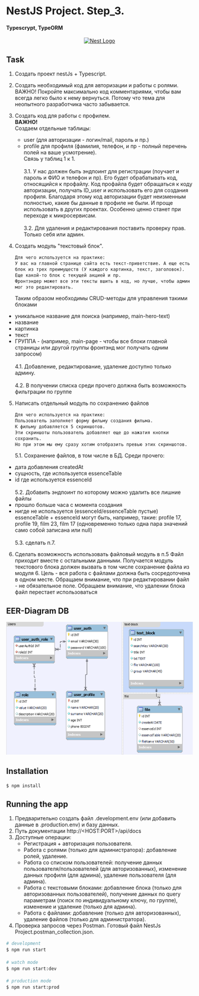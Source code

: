 # NestJS Project. Step_3.
#### Typescrypt, TypeORM

<p align="center">
  <a href="http://nestjs.com/" target="blank"><img src="https://nestjs.com/img/logo-small.svg" width="200" alt="Nest Logo" /></a>
</p>

## Task

1. Создать проект nestJs + Typescript.
2. Создать необходимый код для авторизации и работы с ролями.
   ВАЖНО!
   Покройте максимально код комментариями, чтобы вам всегда легко было к нему вернуться. Потому что тема для неопытного разработчика часто забывается.


3. Создать код для работы с профилем.
   <br><b> ВАЖНО! </b><br>
   Создаем отдельные таблицы:
   * user (для авторизации - логин/mail, пароль и пр.)
   * profile для профиля (фамилия, телефон, и пр - полный перечень полей на ваше усмотрение).<br>
   Связь у таблиц 1 к 1.
    <br><br>
    3.1. У нас должен  быть эндпоинт для регистрации (поучает и пароль и ФИО и телефон и пр). Его будет обрабатывать код, относящийся к профайлу. Код профайла будет обращаться к коду авторизации, получать ID_user и использовать его для создания профиля.
Благодаря этому код авторизации будет неизменным полностью, какие бы данные в профиле не были. И проще использовать в других проектах. Особенно ценно станет при переходе к микросервисам.<br><br>
    3.2. Для удаления и редактирования поставить проверку прав. Только себя или админ.


4. Создать модуль "текстовый блок".
   ```
   Для чего используется на практике:
   У вас на главной странице сайта есть текст-приветствие. А еще есть блок из трех преимуществ (У каждого картинка, текст, заголовок).
   Еще какой-то блок с текущей акцией и пр.
   Фронтэндер может все эти тексты вшить в код, но лучше, чтобы админ мог это редактировать.
   ```
   Таким образом необходимы CRUD-методы для управления такими блоками
- уникальное название для поиска (например, main-hero-text)
- название
- картинка
- текст
- ГРУППА - (например, main-page - чтобы все блоки главной страницы или другой группы фронтэнд мог получать одним запросом)<br><br>
  4.1. Добавление, редактирование, удаление доступно только админу.<br><br>
  4.2. В получении списка среди прочего должна быть возможность фильтрации по группе<br>


5. Написать отдельный модуль по сохранению файлов
   ```
   Для чего используется на практике:
   Пользователь заполняет форму фильму создания фильма.
   К фильму добавляется 5 скриншотов.
   Эти скриншоты пользователь добавляет еще до нажатия кнопки сохранить.
   Но при этом мы ему сразу хотим отобразить превью этих скриншотов.
   ```
   5.1. Сохранение файлов, в том числе в БД.
Среди прочего:
- дата добавления createdAt
- сущность, где используется essenceTable
- id где используется essenceId<br><br>
  5.2. Добавить эндпоинт по которому можно удалить все лишние файлы
- прошло больше часа с момента создания
- нигде не используется (essenceId/essenceTable пустые)
  essenceTable + essenceId могут быть, например, такие: profile 17, profile 19, film 23, film 17 (одновременно только одна пара значений само собой записана или null)<br><br>
  5.3. сделать п.7.


6. Сделать возможность использовать файловый модуль в п.5
   Файл приходит вместе с остальными данными. Получается модуль текстового блока должен вызвать в том числе сохранение файла из модуля 6. Цель - вся работа с файлами должна быть сосредоточена в одном месте.
   Обращаем внимание, что при редактировании файл - не обязательное поле.
   Обращаем внимание, что  удалении блока файл перестает использоваться

## EER-Diagram DB
<p align="center">
  <img src="./eer_NestJs_step3.png" width="650" alt="EER-diagram" /></a>
</p>

## Installation

```bash
$ npm install
```

## Running the app
1. Предварительно создать файл .development.env (или добавить данные в .production.env) и базу данных. 
2. Путь документации http://&lt;HOST:PORT&gt;/api/docs
3. Доступные операции:
   * Регистрация + авторизация пользователя.
   * Работа с ролями (только для администратора): добавление ролей, удаление.
   * Работа со списком пользователей: получение данных пользователя/пользователей (для авторизованных), изменение данных профиля (для админа), удаление пользователя (для админа).
   * Работа с текстовыми блоками: добавление блока (только для авторизованных пользователей), получение данных по query параметрам (поиск по индивидуальному ключу, по группе), изменение и удаление (только для админа).
   * Работа с файлами: добавление (только для авторизованных), удаление файлов (только для администратора).
 4. Проверка запросов через Postman. Готовый файл NestJs Project.postman_collection.json.
```bash
# development
$ npm run start 

# watch mode
$ npm run start:dev 

# production mode
$ npm run start:prod
```
